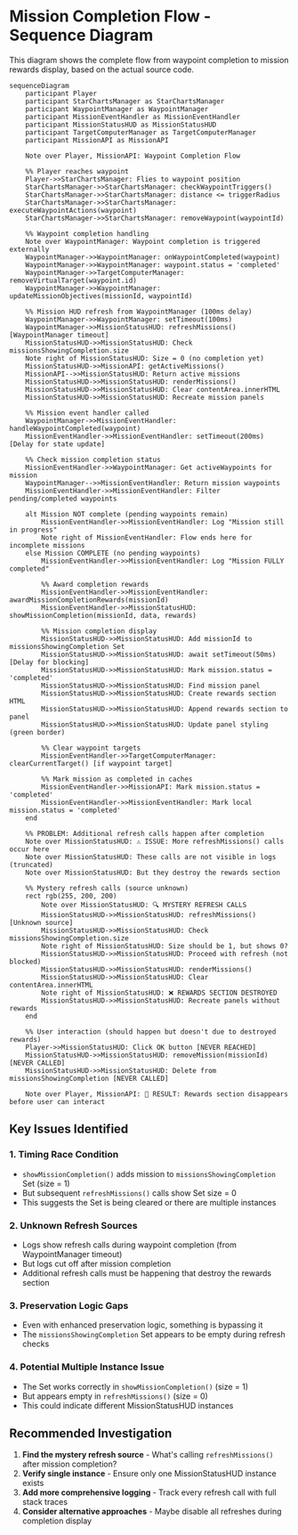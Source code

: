 # Mission Completion Flow - Sequence Diagram

This diagram shows the complete flow from waypoint completion to mission rewards display, based on the actual source code.

```mermaid
sequenceDiagram
    participant Player
    participant StarChartsManager as StarChartsManager
    participant WaypointManager as WaypointManager
    participant MissionEventHandler as MissionEventHandler
    participant MissionStatusHUD as MissionStatusHUD
    participant TargetComputerManager as TargetComputerManager
    participant MissionAPI as MissionAPI

    Note over Player, MissionAPI: Waypoint Completion Flow

    %% Player reaches waypoint
    Player->>StarChartsManager: Flies to waypoint position
    StarChartsManager->>StarChartsManager: checkWaypointTriggers()
    StarChartsManager->>StarChartsManager: distance <= triggerRadius
    StarChartsManager->>StarChartsManager: executeWaypointActions(waypoint)
    StarChartsManager->>StarChartsManager: removeWaypoint(waypointId)

    %% Waypoint completion handling
    Note over WaypointManager: Waypoint completion is triggered externally
    WaypointManager->>WaypointManager: onWaypointCompleted(waypoint)
    WaypointManager->>WaypointManager: waypoint.status = 'completed'
    WaypointManager->>TargetComputerManager: removeVirtualTarget(waypoint.id)
    WaypointManager->>WaypointManager: updateMissionObjectives(missionId, waypointId)
    
    %% Mission HUD refresh from WaypointManager (100ms delay)
    WaypointManager->>WaypointManager: setTimeout(100ms)
    WaypointManager->>MissionStatusHUD: refreshMissions() [WaypointManager timeout]
    MissionStatusHUD->>MissionStatusHUD: Check missionsShowingCompletion.size
    Note right of MissionStatusHUD: Size = 0 (no completion yet)
    MissionStatusHUD->>MissionAPI: getActiveMissions()
    MissionAPI-->>MissionStatusHUD: Return active missions
    MissionStatusHUD->>MissionStatusHUD: renderMissions()
    MissionStatusHUD->>MissionStatusHUD: Clear contentArea.innerHTML
    MissionStatusHUD->>MissionStatusHUD: Recreate mission panels

    %% Mission event handler called
    WaypointManager->>MissionEventHandler: handleWaypointCompleted(waypoint)
    MissionEventHandler->>MissionEventHandler: setTimeout(200ms) [Delay for state update]
    
    %% Check mission completion status
    MissionEventHandler->>WaypointManager: Get activeWaypoints for mission
    WaypointManager-->>MissionEventHandler: Return mission waypoints
    MissionEventHandler->>MissionEventHandler: Filter pending/completed waypoints
    
    alt Mission NOT complete (pending waypoints remain)
        MissionEventHandler->>MissionEventHandler: Log "Mission still in progress"
        Note right of MissionEventHandler: Flow ends here for incomplete missions
    else Mission COMPLETE (no pending waypoints)
        MissionEventHandler->>MissionEventHandler: Log "Mission FULLY completed"
        
        %% Award completion rewards
        MissionEventHandler->>MissionEventHandler: awardMissionCompletionRewards(missionId)
        MissionEventHandler->>MissionStatusHUD: showMissionCompletion(missionId, data, rewards)
        
        %% Mission completion display
        MissionStatusHUD->>MissionStatusHUD: Add missionId to missionsShowingCompletion Set
        MissionStatusHUD->>MissionStatusHUD: await setTimeout(50ms) [Delay for blocking]
        MissionStatusHUD->>MissionStatusHUD: Mark mission.status = 'completed'
        MissionStatusHUD->>MissionStatusHUD: Find mission panel
        MissionStatusHUD->>MissionStatusHUD: Create rewards section HTML
        MissionStatusHUD->>MissionStatusHUD: Append rewards section to panel
        MissionStatusHUD->>MissionStatusHUD: Update panel styling (green border)
        
        %% Clear waypoint targets
        MissionEventHandler->>TargetComputerManager: clearCurrentTarget() [if waypoint target]
        
        %% Mark mission as completed in caches
        MissionEventHandler->>MissionAPI: Mark mission.status = 'completed'
        MissionEventHandler->>MissionEventHandler: Mark local mission.status = 'completed'
    end

    %% PROBLEM: Additional refresh calls happen after completion
    Note over MissionStatusHUD: ⚠️ ISSUE: More refreshMissions() calls occur here
    Note over MissionStatusHUD: These calls are not visible in logs (truncated)
    Note over MissionStatusHUD: But they destroy the rewards section

    %% Mystery refresh calls (source unknown)
    rect rgb(255, 200, 200)
        Note over MissionStatusHUD: 🔍 MYSTERY REFRESH CALLS
        MissionStatusHUD->>MissionStatusHUD: refreshMissions() [Unknown source]
        MissionStatusHUD->>MissionStatusHUD: Check missionsShowingCompletion.size
        Note right of MissionStatusHUD: Size should be 1, but shows 0?
        MissionStatusHUD->>MissionStatusHUD: Proceed with refresh (not blocked)
        MissionStatusHUD->>MissionStatusHUD: renderMissions()
        MissionStatusHUD->>MissionStatusHUD: Clear contentArea.innerHTML
        Note right of MissionStatusHUD: ❌ REWARDS SECTION DESTROYED
        MissionStatusHUD->>MissionStatusHUD: Recreate panels without rewards
    end

    %% User interaction (should happen but doesn't due to destroyed rewards)
    Player->>MissionStatusHUD: Click OK button [NEVER REACHED]
    MissionStatusHUD->>MissionStatusHUD: removeMission(missionId) [NEVER CALLED]
    MissionStatusHUD->>MissionStatusHUD: Delete from missionsShowingCompletion [NEVER CALLED]

    Note over Player, MissionAPI: 🔴 RESULT: Rewards section disappears before user can interact
```

## Key Issues Identified

### 1. **Timing Race Condition**
- `showMissionCompletion()` adds mission to `missionsShowingCompletion` Set (size = 1)
- But subsequent `refreshMissions()` calls show Set size = 0
- This suggests the Set is being cleared or there are multiple instances

### 2. **Unknown Refresh Sources**
- Logs show refresh calls during waypoint completion (from WaypointManager timeout)
- But logs cut off after mission completion
- Additional refresh calls must be happening that destroy the rewards section

### 3. **Preservation Logic Gaps**
- Even with enhanced preservation logic, something is bypassing it
- The `missionsShowingCompletion` Set appears to be empty during refresh checks

### 4. **Potential Multiple Instance Issue**
- The Set works correctly in `showMissionCompletion()` (size = 1)
- But appears empty in `refreshMissions()` (size = 0)
- This could indicate different MissionStatusHUD instances

## Recommended Investigation

1. **Find the mystery refresh source** - What's calling `refreshMissions()` after mission completion?
2. **Verify single instance** - Ensure only one MissionStatusHUD instance exists
3. **Add more comprehensive logging** - Track every refresh call with full stack traces
4. **Consider alternative approaches** - Maybe disable all refreshes during completion display
